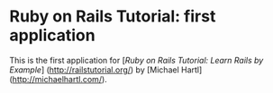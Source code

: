 # Ruby on Rails Tutorial: first application


This is the first application for 
[*Ruby on Rails Tutorial: Learn Rails by Example*] (http://railstutorial.org/)
by [Michael Hartl] (http://michaelhartl.com/).


